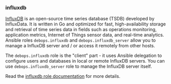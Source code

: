 ### influxdb

[InfluxDB](https://en.wikipedia.org/wiki/InfluxDB) is an open-source
time series database (TSDB) developed by InfluxData. It is written in Go
and optimized for fast, high-availability storage and retrieval of time
series data in fields such as operations monitoring, application
metrics, Internet of Things sensor data, and real-time analytics.
Ansible roles `debops.influxdb` and `debops.influxdb_server` allow you
to manage a InfluxDB server and / or access it remotely from other
hosts.

The `debops.influxdb` role is the "client" part - it uses Ansible
delegation to configure users and databases in local or remote InfluxDB
servers. You can use `debops.influxdb_server` role to manage the
InfluxDB server itself.

Read the [influxdb role documentation](https://docs.debops.org/en/HEAD/ansible/roles/influxdb/) for more details.
